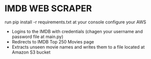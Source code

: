 # IMDB WEB SCRAPER

run pip install -r requirements.txt at your console
configure your AWS


* Logins to the IMDB with credentials (chagen your username and password file at main.py)
* Redirects to IMDB Top 250 Movies page
* Extracts unseen movie names and writes them to a file located at Amazon S3 bucket


